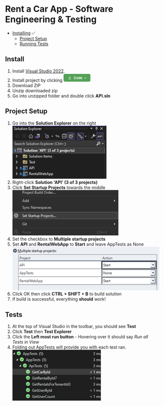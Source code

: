 # Rent a Car App - Software Engineering & Testing
+ [Installing](#install) &#9989;
    - [Project Setup](#project-setup)
    - [Running Tests](#tests)


## Install 
1. Install [Visual Studio 2022](https://visualstudio.microsoft.com/thank-you-downloading-visual-studio/?sku=Community&channel=Release&version=VS2022&source=VSLandingPage&cid=2030&passive=false).
2. Install project by clicking ![Code Button](images/code_button.png)
3. Download ZIP
4. Unzip downloaded zip
5. Go into unzipped folder and double click **API.sln**


## Project Setup
1.  Go into the **Solution Explorer** on the right ![Solution Explorer](images/SolutionExplorer.png)
2. Right-click **Solution 'API' (3 of 3 projects)**
3. Click **Set Startup Projects** towards the middle ![Right Click Menu](images/Startup.png)
4. Set the checkbox to **Multiple startup projects**
5. Set **API** and **RentalWebApp** to **Start** and leave AppTests as None ![Set Startup Projects](images/startprojects.png)
6. Click OK then click **CTRL + SHIFT + B** to build solution
7. If build is successful, everything **should** work!

## Tests
1. At the top of Visual Studio in the toolbar, you should see **Test**
2. Click **Test** then **Test Explorer**
3. Click the **Left most run button** - Hovering over it should say *Run all Tests in View*
4. Folding out AppTests will provide you with each test ran.
![Tests](images/tests.png)